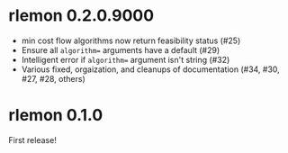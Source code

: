 # rlemon 0.2.0.9000

- min cost flow algorithms now return feasibility status (#25)
- Ensure all `algorithm=` arguments have a default (#29)
- Intelligent error if `algorithm=` argument isn't string (#32)
- Various fixed, orgaization, and cleanups of documentation (#34, #30, #27, #28, others)

# rlemon 0.1.0

First release!
